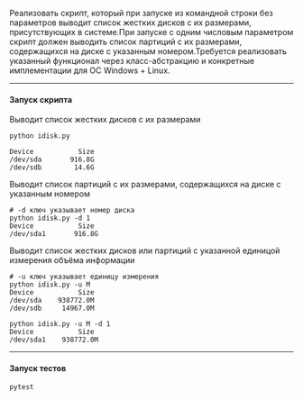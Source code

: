 
Реализовать скрипт, который при запуске из командной
строки без параметров выводит список жестких дисков с их размерами,
присутствующих в системе.При запуске с одним числовым параметром скрипт
должен выводить список партиций с их размерами, содержащихся на диске с
указанным номером.Требуется реализовать указанный функционал через
класс-абстракцию и конкретные имплементации для ОС Windows + Linux.

---
#### Запуск скрипта

Выводит список жестких дисков с их размерами
```
python idisk.py

Device           Size
/dev/sda       916.8G
/dev/sdb        14.6G
```

Выводит список партиций с их размерами, содержащихся на диске с указанным номером
```
# -d ключ указывает номер диска
python idisk.py -d 1
Device           Size
/dev/sda1       916.8G
```

Выводит список жестких дисков или партиций с указанной единицой измерения объёма информации
```
# -u ключ указывает единицу измерения
python idisk.py -u M
Device           Size
/dev/sda    938772.0M
/dev/sdb     14967.0M
```

```
python idisk.py -u M -d 1
Device           Size
/dev/sda1    938772.0M
```

---
#### Запуск тестов
```
pytest
```

